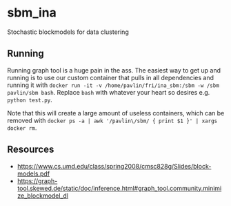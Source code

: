 # sbm_ina
Stochastic blockmodels for data clustering

## Running
Running graph tool is a huge pain in the ass. The easiest way to get up and running is to use our custom container that pulls in all dependencies and running it with `docker run -it -v /home/pavlin/fri/ina_sbm:/sbm -w /sbm pavlin/sbm bash`. Replace `bash` with whatever your heart so desires e.g. `python test.py`.

Note that this will create a large amount of useless containers, which can be removed with `docker ps -a | awk '/pavlin\/sbm/ { print $1 }' | xargs docker rm`.

## Resources
- https://www.cs.umd.edu/class/spring2008/cmsc828g/Slides/block-models.pdf
- https://graph-tool.skewed.de/static/doc/inference.html#graph_tool.community.minimize_blockmodel_dl
